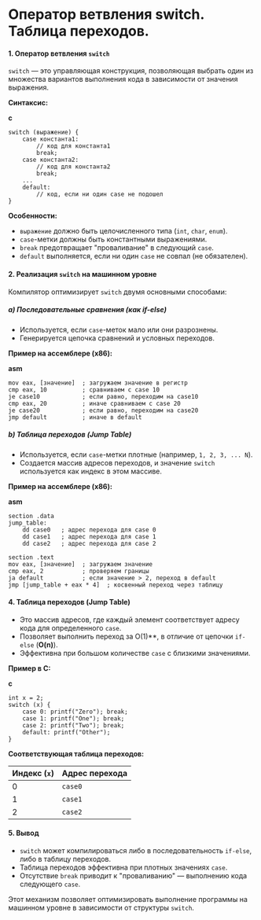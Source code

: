# **Оператор ветвления switch. Таблица переходов.**

#### **1. Оператор ветвления `switch`**

`switch` — это управляющая конструкция, позволяющая выбрать один из множества вариантов выполнения кода в зависимости от значения выражения.

**Синтаксис:**

**c**

```
switch (выражение) {
    case константа1:
        // код для константа1
        break;
    case константа2:
        // код для константа2
        break;
    ...
    default:
        // код, если ни один case не подошел
}
```

**Особенности:**

* `выражение` должно быть целочисленного типа (`int`, `char`, `enum`).
* `case`-метки должны быть константными выражениями.
* `break` предотвращает "проваливание" в следующий `case`.
* `default` выполняется, если ни один `case` не совпал (не обязателен).

#### **2. Реализация `switch` на машинном уровне**

Компилятор оптимизирует `switch` двумя основными способами:

##### **a) Последовательные сравнения (как if-else)**

* Используется, если `case`-меток мало или они разрознены.
* Генерируется цепочка сравнений и условных переходов.

**Пример на ассемблере (x86):**

**asm**

```
mov eax, [значение]  ; загружаем значение в регистр
cmp eax, 10          ; сравниваем с case 10
je case10            ; если равно, переходим на case10
cmp eax, 20          ; иначе сравниваем с case 20
je case20            ; если равно, переходим на case20
jmp default          ; иначе в default
```

##### **b) Таблица переходов (Jump Table)**

* Используется, если `case`-метки плотные (например, `1, 2, 3, ... N`).
* Создается массив адресов переходов, и значение `switch` используется как индекс в этом массиве.

**Пример на ассемблере (x86):**

**asm**

```
section .data
jump_table:
    dd case0   ; адрес перехода для case 0
    dd case1   ; адрес перехода для case 1
    dd case2   ; адрес перехода для case 2

section .text
mov eax, [значение]  ; загружаем значение
cmp eax, 2           ; проверяем границы
ja default           ; если значение > 2, переход в default
jmp [jump_table + eax * 4]  ; косвенный переход через таблицу
```

#### **4. Таблица переходов (Jump Table)**

* Это массив адресов, где каждый элемент соответствует адресу кода для определенного `case`.
* Позволяет выполнить переход за O(1)**, в отличие от цепочки `if-else` (**O(n)**).
* Эффективна при большом количестве `case` с близкими значениями.

**Пример в C:**

**c**

```
int x = 2;
switch (x) {
    case 0: printf("Zero"); break;
    case 1: printf("One"); break;
    case 2: printf("Two"); break;
    default: printf("Other");
}
```

**Соответствующая таблица переходов:**


| Индекс (`x`) | Адрес перехода |
| ------------------ | --------------------------- |
| 0                  | `case0`                     |
| 1                  | `case1`                     |
| 2                  | `case2`                     |

#### **5. Вывод**

* `switch` может компилироваться либо в последовательность `if-else`, либо в таблицу переходов.
* Таблица переходов эффективна при плотных значениях `case`.
* Отсутствие `break` приводит к "проваливанию" — выполнению кода следующего `case`.

Этот механизм позволяет оптимизировать выполнение программы на машинном уровне в зависимости от структуры `switch`.
